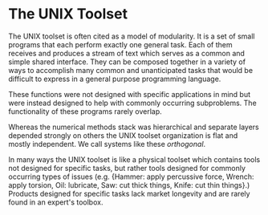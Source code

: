 
The UNIX Toolset
================

The UNIX toolset is often cited as a model of modularity.  It is a set of small programs that each perform exactly one general task.  Each of them receives and produces a stream of text which serves as a common and simple shared interface.  They can be composed together in a variety of ways to accomplish many common and unanticipated tasks that would be difficult to express in a general purpose programming language.

These functions were not designed with specific applications in mind but were instead designed to help with commonly occurring subproblems. The functionality of these programs rarely overlap.  

Whereas the numerical methods stack was hierarchical and separate layers depended strongly on others the UNIX toolset organization is flat and mostly independent.  We call systems like these *orthogonal*.

In many ways the UNIX toolset is like a physical toolset which contains tools not designed for specific tasks, but rather tools designed for commonly occurring types of issues (e.g. {Hammer: apply percussive force, Wrench: apply torsion, Oil: lubricate, Saw: cut thick things, Knife: cut thin things}.)  Products designed for specific tasks lack market longevity and are rarely found in an expert's toolbox.
